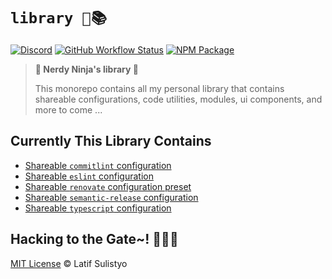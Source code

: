 # `library 🥷📚`

[![Discord][discord-image]][discord-url]
[![GitHub Workflow Status][workflow-image]][workflow-url]
[![NPM Package][npm-image]][npm-url]

> **🥷 Nerdy Ninja's library 📜**
>
> This monorepo contains all my personal library that contains shareable configurations, code utilities, modules, ui components, and more to come ...

## Currently This Library Contains

- [Shareable `commitlint` configuration](./configs/commitlint)
- [Shareable `eslint` configuration](./configs/eslint)
- [Shareable `renovate` configuration preset](./configs/renovate)
- [Shareable `semantic-release` configuration](./configs/semantic-release)
- [Shareable `typescript` configuration](./configs/tsconfig)

## Hacking to the Gate~! 🧑‍💻🎶

[MIT License](./license) © Latif Sulistyo

<!-- Variables -->

[discord-image]: https://img.shields.io/discord/758271814153011201?label=Developers%20Indonesia&logo=discord&style=flat-square
[discord-url]: https://discord.gg/njSj2Nq "Chat and discuss at Developers Indonesia"
[workflow-image]: https://img.shields.io/github/workflow/status/latipun7/library/%E2%9A%99%20CI%2FCD%20%F0%9F%9A%80?label=CI%2FCD&logo=github%20actions&style=flat-square
[workflow-url]: https://github.com/latipun7/library/actions "GitHub Actions"
[npm-image]: https://img.shields.io/badge/NPM-latipun7-blue?style=flat-square&logo=npm
[npm-url]: https://www.npmjs.com/~latipun7 "latipun's packages on NPM"
